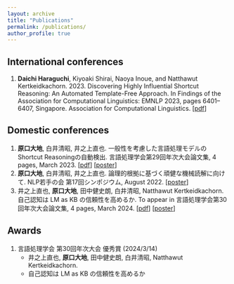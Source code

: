 ```yaml
---
layout: archive
title: "Publications"
permalink: /publications/
author_profile: true
---
```

## International conferences
1. **Daichi Haraguchi**, Kiyoaki Shirai, Naoya Inoue, and Natthawut Kertkeidkachorn. 2023. Discovering Highly Influential Shortcut Reasoning: An Automated Template-Free Approach. In Findings of the Association for Computational Linguistics: EMNLP 2023, pages 6401–6407, Singapore. Association for Computational Linguistics. \[[pdf](https://aclanthology.org/2023.findings-emnlp.424.pdf)\]

## Domestic conferences
1. **原口大地**, 白井清昭, 井之上直也. 一般性を考慮した言語処理モデルのShortcut Reasoningの自動検出. 言語処理学会第29回年次大会論文集, 4 pages, March 2023. \[[pdf](https://www.anlp.jp/proceedings/annual_meeting/2023/pdf_dir/Q3-9.pdf)\] \[[poster](http://homoscribens.github.io/files/NLP_poster.pdf)\]
2. **原口大地**, 白井清昭, 井之上直也. 論理的根拠に基づく頑健な機械読解に向けて. NLP若手の会 第17回シンポジウム, August 2022. \[[poster](http://homoscribens.github.io/files/YANS_2022.pdf)\]
3. 井之上直也, **原口大地**, 田中健史朗, 白井清昭, Natthawut Kertkeidkachorn. 自己認知は LM as KB の信頼性を高めるか. To appear in 言語処理学会第30回年次大会論文集, 4 pages, March 2024. \[[pdf](https://www.anlp.jp/proceedings/annual_meeting/2024/pdf_dir/P6-25.pdf)\] \[[poster](http://homoscribens.github.io/files/247_poster_or_slide.pdf)\]

## Awards
1. 言語処理学会 第30回年次大会 優秀賞 (2024/3/14)
   - 井之上直也, **原口大地**, 田中健史朗, 白井清昭, Natthawut Kertkeidkachorn.
   -  自己認知は LM as KB の信頼性を高めるか
